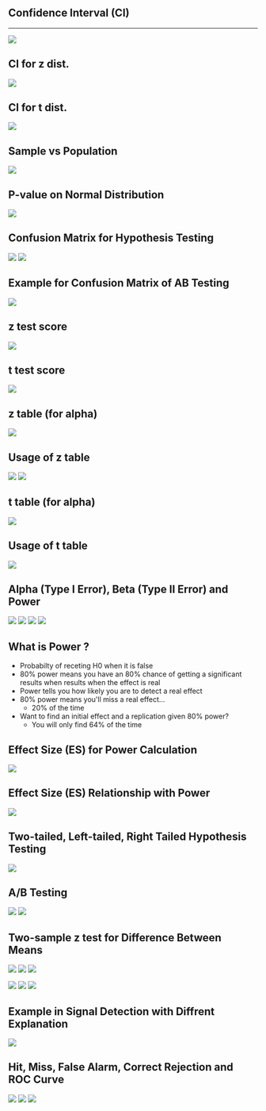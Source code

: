
<!-- https://www.isobudgets.com/introduction-statistics-uncertainty-analysis/ -->

## Confidence Interval (CI)
---
![](https://www.simplypsychology.org/confidence-interval.jpg?ezimgfmt=rs:553x332/rscb1/ng:webp/ngcb1)
## CI for z dist.
![](https://www.isobudgets.com/wp-content/uploads/2016/02/confidence-interval-known-standard-deviation.jpg)
## CI for t dist.
![](https://www.isobudgets.com/wp-content/uploads/2016/02/confidence-interval-unknown-standard-deviation.jpg)

## Sample vs Population
![](https://www.simplypsychology.org/sample.jpg?ezimgfmt=rs:553x346/rscb1/ng:webp/ngcb1)

## P-value on Normal Distribution
![](https://med.stanford.edu/news/all-news/2016/03/misleading-p-values-showing-up-more-often-in-journals/_jcr_content/main/image.img.476.high.jpg)

## Confusion Matrix for Hypothesis Testing
![](https://www.researchgate.net/profile/Dirk_Mallants/publication/307477421/figure/fig14/AS:614007576743980@1523402222972/Truth-table-used-in-hypothesis-testing.png)
![](https://images.squarespace-cdn.com/content/591e58f72994cab66b93f891/1495241679756-N45YXM495Q81FFSSE55I/Essoe-PowerAlpha9.png?content-type=image%2Fpng)

## Example for Confusion Matrix of AB Testing
![](ab_00.png)

## z test score
![](https://www.researchgate.net/publication/297600508/figure/fig4/AS:670388308680713@1536844436654/Formula-for-the-Z-test_W640.jpg)

## t test score
![](https://www.isobudgets.com/wp-content/uploads/2016/02/t-score-equation-e1456854317764.jpg)


## z table (for alpha)
![](https://www.datavedas.com/wp-content/uploads/2017/12/1.1.2.1.2-Z-Scores-Z-Test-and-Probability-Distribution-1-K.jpg)

## Usage of z table
![](ab_03.png)
![](ab_04.png)

## t table (for alpha)
![](https://financetrain.com/assets/t-table.gif)

## Usage of t table
![](ab_05.png)

## Alpha (Type I Error), Beta (Type II Error) and Power
![](https://i2.wp.com/www.theanalysisfactor.com/wp-content/uploads/2009/12/one-sided-test.jpg?fit=579%2C423&ssl=1)
![](http://psychstat3.missouristate.edu/Documents/IntroBook3/images/errors05.gif)
![](https://www.researchgate.net/profile/Bruno_Ruettimann/publication/276166727/figure/fig3/AS:616389672972290@1523970158195/Relation-between-Alpha-and-Beta-risk-to-detect-an-effect-Delta.png)
![](ab_10.png)

## What is Power ?
* Probabilty of receting H0 when it is false
* 80% power means you have an 80% chance of getting a significant results when results when the effect is real
* Power tells you how likely you are to detect a real effect
* 80% power means you'll miss a real effect...
    - 20% of the time
* Want to find an initial effect and a replication given 80% power?
    - You will only find 64% of the time

## Effect Size (ES) for Power Calculation
![](https://1.bp.blogspot.com/-iG4emdlONV8/XCA0QJVKm_I/AAAAAAAABTU/j0ouFrrVXhMwDvHip14IcsSJKWgje_TjwCLcBGAs/s1600/ES.png)

## Effect Size (ES) Relationship with Power
![](http://www.designexperiments.org/wp-content/uploads/2015/09/larger_effect_size.gif)

## Two-tailed, Left-tailed, Right Tailed Hypothesis Testing
![](https://i.ytimg.com/vi/DlwOTOydeyk/maxresdefault.jpg)


## A/B Testing
![](https://receiptful-blog-staging.s3.amazonaws.com/2015/Apr/a_b_testing-1430250346717.jpg)
![](https://foxutech.com/wp-content/uploads/2018/10/AB-deployment.png)

## Two-sample z test for Difference Between Means
![](https://slideplayer.com/slide/3605887/13/images/11/Two+Sample+z-Test+for+the+Difference+Between+Means.jpg)
![](https://image.slideserve.com/910838/2-sample-z-test-known-variances-summary-n.jpg)
![](https://slideplayer.com/slide/7708373/25/images/17/Solution%3A+Two-Sample+z-Test+for+the+Difference+Between+Means.jpg)



![](ab_02.png)
![](ab_06.png)
![](ab_07.png)

## Example in Signal Detection with Diffrent Explanation
![](https://image.slidesharecdn.com/radar-2009-a6-detection-of-signals-in-noise-160213204027/95/radar-2009-a-6-detection-of-signals-in-noise-7-638.jpg?cb=1455396066)
## Hit, Miss, False Alarm, Correct Rejection and ROC Curve
![](https://i0.wp.com/www.frontiersin.org/files/Articles/147101/fpsyg-06-00762-HTML/image_m/fpsyg-06-00762-g001.jpg?w=584&ssl=1)
![](http://gru.stanford.edu/lib/exe/fetch.php/tutorials/neuraldprime.png?w=&h=&cache=cache)
![](https://www.cns.nyu.edu/~david/courses/perception/lecturenotes/sdt/ROC.gif)

<!-- https://www.statisticssolutions.com/statistical-analyses-effect-size/ -->

<!-- https://machinelearningmastery.com/statistical-power-and-power-analysis-in-python/ -->
<!-- https://machinelearningmastery.com/effect-size-measures-in-python/ -->